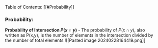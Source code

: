 
Table of Contents:
	[[#Probability]]


### Probability:

**Probability of Intersection $P(x \cap y)$** - The probability of $P(x \cap y)$, also written as P(x,y), is the number of elements in the intersection divided by the number of total elements 
![[Pasted image 20240228164419.png]]


